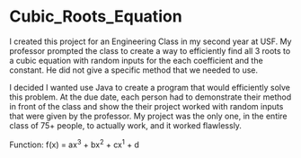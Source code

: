 # Cubic_Roots_Equation

I created this project for an Engineering Class in my second year at USF. My professor prompted the class to create a way to efficiently find all 3 roots to a cubic equation with random inputs for the each coefficient and the constant. He did not give a specific method that we needed to use. 

I decided I wanted use Java to create a program that would efficiently solve this problem. At the due date, each person had to demonstrate their method in front of the class and show the their project worked with random inputs that were given by the professor. My project was the only one, in the entire class of 75+ people, to actually work, and it worked flawlessly. 

Function: f(x) = ax<sup>3</sup> + bx<sup>2</sup> + cx<sup>1</sup> + d
